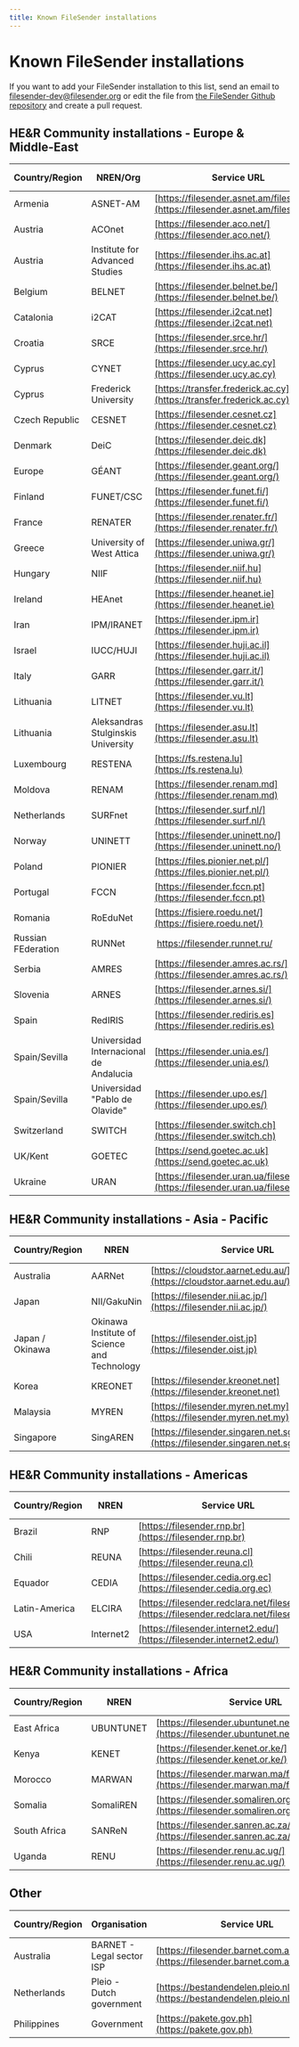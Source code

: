 ```yaml
---
title: Known FileSender installations
---
```


# Known FileSender installations

If you want to add your FileSender installation to this list, send an email to filesender-dev@filesender.org or edit the file from [the FileSender Github repository](https://github.com/filesender/filesender/tree/master/docs) and create a pull request.

## HE&R Community installations - Europe & Middle-East

| Country/Region|NREN/Org  | Service URL          | Known since|
| --- | --- | --- |---|
| Armenia  | ASNET-AM  | [https://filesender.asnet.am/filesender/](https://filesender.asnet.am/filesender/)  | Feb 2016|
| Austria  | ACOnet  | [https://filesender.aco.net/](https://filesender.aco.net/)      | Nov 2012|
| Austria  | Institute for Advanced Studies  | [https://filesender.ihs.ac.at](https://filesender.ihs.ac.at)  | Jan 2014|
| Belgium  | BELNET  | [https://filesender.belnet.be/](https://filesender.belnet.be/)      | Mar 2010|
| Catalonia  | i2CAT    | [https://filesender.i2cat.net](https://filesender.i2cat.net)      | Apr 2011|
| Croatia  | SRCE    | [https://filesender.srce.hr/](https://filesender.srce.hr/)      | Oct 2010|
| Cyprus  | CYNET    | [https://filesender.ucy.ac.cy](https://filesender.ucy.ac.cy)      | Nov 2012|
| Cyprus | Frederick University | [https://transfer.frederick.ac.cy](https://transfer.frederick.ac.cy) | Sep 2021|
| Czech Republic| CESNET  | [https://filesender.cesnet.cz](https://filesender.cesnet.cz)      | Feb 2012|
| Denmark  | DeiC    | [https://filesender.deic.dk](https://filesender.deic.dk)      | Mar 2012|
| Europe  | GÉANT    | [https://filesender.geant.org/](https://filesender.geant.org/)      | Sep 2010|
| Finland  | FUNET/CSC  | [https://filesender.funet.fi/](https://filesender.funet.fi/)      | Sep 2012|
| France  | RENATER  | [https://filesender.renater.fr/](https://filesender.renater.fr/)    | Nov 2013|
| Greece  | University of West Attica | [https://filesender.uniwa.gr/](https://filesender.uniwa.gr/) | Mar 2018|
| Hungary  | NIIF    | [https://filesender.niif.hu](https://filesender.niif.hu)      | Feb 2012|
| Ireland  | HEAnet  | [https://filesender.heanet.ie](https://filesender.heanet.ie)      | 2009 |
| Iran    | IPM/IRANET  | [https://filesender.ipm.ir](https://filesender.ipm.ir)      | Aug 2016|
| Israel  | IUCC/HUJI  | [https://filesender.huji.ac.il](https://filesender.huji.ac.il)      | Mar 2012|
| Italy    | GARR    | [https://filesender.garr.it/](https://filesender.garr.it/)      | Apr 2012|
| Lithuania  | LITNET  | [https://filesender.vu.lt](https://filesender.vu.lt)      | Feb 2012|
| Lithuania  | Aleksandras Stulginskis University  | [https://filesender.asu.lt](https://filesender.asu.lt)  | Feb 2012|
| Luxembourg  | RESTENA  | [https://fs.restena.lu](https://fs.restena.lu)        | Feb 2011|
| Moldova  | RENAM    | [https://filesender.renam.md](https://filesender.renam.md)      | Aug 2016|
| Netherlands  | SURFnet  | [https://filesender.surf.nl/](https://filesender.surf.nl/)      | Jun 2010|
| Norway  | UNINETT  | [https://filesender.uninett.no/](https://filesender.uninett.no/)    | 2009|
| Poland  | PIONIER  | [https://files.pionier.net.pl/](https://files.pionier.net.pl/)      | Apr 2013|
| Portugal  | FCCN    | [https://filesender.fccn.pt](https://filesender.fccn.pt)      | Jan 2011|
| Romania | RoEduNet | [https://fisiere.roedu.net/](https://fisiere.roedu.net/) | 2013 |
| Russian FEderation | RUNNet |  https://filesender.runnet.ru/ | Mar 2018|
| Serbia  | AMRES    | [https://filesender.amres.ac.rs/](https://filesender.amres.ac.rs/)    | Jul 2014|
| Slovenia  | ARNES    | [https://filesender.arnes.si/](https://filesender.arnes.si/)       | May 2011|
| Spain    | RedIRIS  | [https://filesender.rediris.es](https://filesender.rediris.es)      | Mar 2017|
| Spain/Sevilla  | Universidad Internacional de Andalucia| [https://filesender.unia.es/](https://filesender.unia.es/)  | May 2014|
| Spain/Sevilla  | Universidad "Pablo de Olavide"  | [https://filesender.upo.es/](https://filesender.upo.es/)  | May 2014|
| Switzerland  | SWITCH  | [https://filesender.switch.ch](https://filesender.switch.ch)      | Sep 2012|
| UK/Kent  | GOETEC  | [https://send.goetec.ac.uk](https://send.goetec.ac.uk)      | Aug 2014|
| Ukraine | URAN | [https://filesender.uran.ua/filesender/](https://filesender.uran.ua/filesender/) | Mar 2018|

## HE&R Community installations - Asia - Pacific

| Country/Region|NREN  | Service URL | Known since|
| --- | --- | --- |---|
| Australia  | AARNet  | [https://cloudstor.aarnet.edu.au/](https://cloudstor.aarnet.edu.au/)    | 2009 |
| Japan | NII/GakuNin | [https://filesender.nii.ac.jp/](https://filesender.nii.ac.jp/) | Oct 2017|
| Japan / Okinawa| Okinawa Institute of Science and Technology  | [https://filesender.oist.jp](https://filesender.oist.jp)  | Sep 2013|
| Korea    | KREONET  | [https://filesender.kreonet.net](https://filesender.kreonet.net)    | Mar 2014|
| Malaysia  | MYREN    | [https://filesender.myren.net.my](https://filesender.myren.net.my)    | Oct 2017|
| Singapore  | SingAREN  | [https://filesender.singaren.net.sg/filesender/](https://filesender.singaren.net.sg/filesender/)  | Jun 2016|

## HE&R Community installations - Americas

| Country/Region|NREN  | Service URL | Known since|
| --- | --- | --- |---|
| Brazil  | RNP    | [https://filesender.rnp.br](https://filesender.rnp.br)      | Oct 2014|
| Chili    | REUNA    | [https://filesender.reuna.cl](https://filesender.reuna.cl)      | Sep 2013|
| Equador   | CEDIA    | [https://filesender.cedia.org.ec](https://filesender.cedia.org.ec)  | Jun 2017|
| Latin-America  | ELCIRA  | [https://filesender.redclara.net/filesender/](https://filesender.redclara.net/filesender/)  | Oct 2013|
| USA    | Internet2  | [https://filesender.internet2.edu/](https://filesender.internet2.edu/)    | Jul 2012|

## HE&R Community installations - Africa

| Country/Region|NREN  | Service URL | Known since|
| --- | --- | --- |---|
| East Africa | UBUNTUNET | [https://filesender.ubuntunet.net/](https://filesender.ubuntunet.net/) | March 2018|
| Kenya | KENET | [https://filesender.kenet.or.ke/](https://filesender.kenet.or.ke/) | May 2022 |
| Morocco  | MARWAN  | [https://filesender.marwan.ma/filesender](https://filesender.marwan.ma/filesender)  | Feb 2015|
| Somalia | SomaliREN | [https://filesender.somaliren.org.so/filesender/](https://filesender.somaliren.org.so/filesender/) | May 2022 |
| South Africa  | SANReN  | [https://filesender.sanren.ac.za/filesender/](https://filesender.sanren.ac.za/filesender/)  | Apr 2014|
| Uganda | RENU | [https://filesender.renu.ac.ug/](https://filesender.renu.ac.ug/) | Mar 2018|



## Other

| Country/Region| Organisation | Service URL | Known since|
| --- | --- | --- |---|
| Australia | BARNET - Legal sector ISP | [https://filesender.barnet.com.au/](https://filesender.barnet.com.au/) | March 2018 |
| Netherlands  | Pleio - Dutch government | [https://bestandendelen.pleio.nl/filesender](https://bestandendelen.pleio.nl/filesender) | Oct 2013|
| Philippines  | Government  | [https://pakete.gov.ph](https://pakete.gov.ph)       | Jul 2013|

